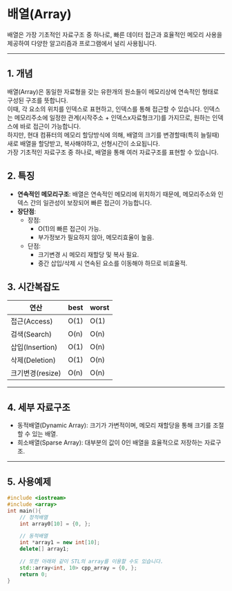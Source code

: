# 배열(Array)

배열은 가장 기초적인 자료구조 중 하나로, 빠른 데이터 접근과 효율적인 메모리 사용을 제공하여 다양한 알고리즘과 프로그램에서 널리 사용됩니다.

---

## 1. 개념

배열(Array)은 동일한 자료형을 갖는 유한개의 원소들이 메모리상에 연속적인 형태로 구성된 구조를 뜻합니다.<br>
이때, 각 요소의 위치를 인덱스로 표현하고, 인덱스를 통해 접근할 수 있습니다.
인덱스는 메모리주소에 일정한 관계(시작주소 + 인덱스x자료형크기)를 가지므로, 원하는 인덱스에 바로 접근이 가능합니다.<br>
하지만, 현대 컴퓨터의 메모리 할당방식에 의해, 배열의 크기를 변경할때(특히 늘릴때) 새로 배열을 할당받고, 복사해야하고, 선형시간이 소요됩니다.<br>
가장 기초적인 자료구조 중 하나로, 배열을 통해 여러 자료구조를 표현할 수 있습니다.

## 2. 특징

-   **연속적인 메모리구조**:
    배열은 연속적인 메모리에 위치하기 때문에, 메모리주소와 인덱스 간의 일관성이 보장되어 빠른 접근이 가능합니다.
-   **장단점**:
    -   장점:
        -   O(1)의 빠른 접근이 가능.
        -   부가정보가 필요하지 않아, 메모리효율이 높음.
    -   단점:
        -   크기변경 시 메모리 재할당 및 복사 필요.
        -   중간 삽입/삭제 시 연속된 요소를 이동해야 하므로 비효율적.

## 3. 시간복잡도

| 연산             | best | worst |
| ---------------- | ---- | ----- |
| 접근(Access)     | O(1) | O(1)  |
| 검색(Search)     | O(n) | O(n)  |
| 삽입(Insertion)  | O(1) | O(n)  |
| 삭제(Deletion)   | O(1) | O(n)  |
| 크기변경(resize) | O(n) | O(n)  |

---

## 4. 세부 자료구조

-   동적배열(Dynamic Array): 크기가 가변적이며, 메모리 재할당을 통해 크기를 조절할 수 있는 배열.
-   희소배열(Sparse Array): 대부분의 값이 0인 배열을 효율적으로 저장하는 자료구조.

---

## 5. 사용예제

```C++
#include <iostream>
#include <array>
int main(){
    // 정적배열
    int array0[10] = {0, };

    // 동적배열
    int *array1 = new int[10];
    delete[] array1;

    // 또한 아래와 같이 STL의 array를 이용할 수도 있습니다.
    std::array<int, 10> cpp_array = {0, };
    return 0;
}
```
